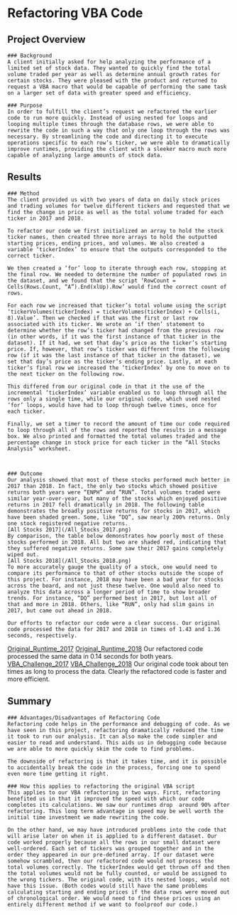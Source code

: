 # Refactoring VBA Code

## Project Overview
	### Background
	A client initially asked for help analyzing the performance of a limited set of stock data. They wanted to quickly find the total volume traded per year as well as determine annual growth rates for certain stocks. They were pleased with the product and returned to request a VBA macro that would be capable of performing the same task on a larger set of data with greater speed and efficiency.

	### Purpose
	In order to fulfill the client’s request we refactored the earlier code to run more quickly. Instead of using nested for loops and looping multiple times through the database rows, we were able to rewrite the code in such a way that only one loop through the rows was necessary. By streamlining the code and directing it to execute operations specific to each row’s ticker, we were able to dramatically improve runtimes, providing the client with a sleeker macro much more capable of analyzing large amounts of stock data.

## Results
	### Method
	The client provided us with two years of data on daily stock prices and trading volumes for twelve different tickers and requested that we find the change in price as well as the total volume traded for each ticker in 2017 and 2018. 

	To refactor our code we first initialized an array to hold the stock ticker names, then created three more arrays to hold the outputted starting prices, ending prices, and volumes. We also created a variable ‘tickerIndex’ to ensure that the outputs corresponded to the correct ticker.

	We then created a ‘for’ loop to iterate through each row, stopping at the final row. We needed to determine the number of populated rows in the dataset, and we found that the script ‘RowCount = Cells(Rows.Count, “A”).End(xlUp).Row’ would find the correct count of rows.

	For each row we increased that ticker’s total volume using the script ‘tickerVolumes(tickerIndex) = tickerVolumes(tickerIndex) + Cells(i, 8).Value’. Then we checked if that was the first or last row associated with its ticker. We wrote an ‘if then’ statement to determine whether the row’s ticker had changed from the previous row (in other words, if it was the first instance of that ticker in the dataset). If it had, we set that day’s price as the ticker’s starting price. If, however, that row’s ticker was different from the following row (if it was the last instance of that ticker in the dataset), we set that day’s price as the ticker’s ending price. Lastly, at each ticker’s final row we increased the ‘tickerIndex’ by one to move on to the next ticker on the following row.

	This differed from our original code in that it the use of the incremental ‘tickerIndex’ variable enabled us to loop through all the rows only a single time, while our original code, which used nested ‘for’ loops, would have had to loop through twelve times, once for each ticker.
	
	Finally, we set a timer to record the amount of time our code required to loop through all of the rows and reported the results in a message box. We also printed and formatted the total volumes traded and the percentage change in stock price for each ticker in the “All Stocks Analysis” worksheet.
	

		
	### Outcome
	Our analysis showed that most of these stocks performed much better in 2017 than 2018. In fact, the only two stocks which showed positive returns both years were “ENPH” and “RUN”. Total volumes traded were similar year-over-year, but many of the stocks which enjoyed positive returns in 2017 fell dramatically in 2018. The following table demonstrates the broadly positive returns for stocks in 2017, which have been shaded green. Some, like “DQ”, saw nearly 200% returns. Only one stock registered negative returns.
	[All Stocks 2017](/All_Stocks_2017.png)
	By comparison, the table below demonstrates how poorly most of these stocks performed in 2018. All but two are shaded red, indicating that they suffered negative returns. Some saw their 2017 gains completely wiped out.
	[All Stocks 2018](/All_Stocks_2018.png)
	To more accurately gauge the quality of a stock, one would need to compare its performance to that of other stocks outside the scope of this project. For instance, 2018 may have been a bad year for stocks across the board, and not just these twelve. One would also need to analyze this data across a longer period of time to show broader trends. For instance, “DQ” performed best in 2017, but lost all of that and more in 2018. Others, like “RUN”, only had slim gains in 2017, but came out ahead in 2018.

	Our efforts to refactor our code were a clear success. Our original code processed the data for 2017 and 2018 in times of 1.43 and 1.36 seconds, respectively. 
[Original_Runtime_2017](\Original_Runtime_2017.png) [Original_Runtime_2018](\Original_Runtime_2018.png)
Our refactored code processed the same data in 0.14 seconds for both years.
[VBA_Challenge_2017](/VBA_Challenge_2017.png) [VBA_Challenge_2018](/VBA_Challenge_2018.png)
Our original code took about ten times as long to process the data. Clearly the refactored code is faster and more efficient.

## Summary

	### Advantages/Disadvantages of Refactoring Code
	Refactoring code helps in the performance and debugging of code. As we have seen in this project, refactoring dramatically reduced the time it took to run our analysis. It can also make the code simpler and easier to read and understand. This aids us in debugging code because we are able to more quickly skim the code to find problems. 

	The downside of refactoring is that it takes time, and it is possible to accidentally break the code in the process, forcing one to spend even more time getting it right.

	### How this applies to refactoring the original VBA script
	This applies to our VBA refactoring in two ways. First, refactoring benefited us in that it improved the speed with which our code completes its calculations. We saw our runtimes drop  around 90% after refactoring. This long term advantage in speed may be well worth the initial time investment we made rewriting the code.

	On the other hand, we may have introduced problems into the code that will arise later on when it is applied to a different dataset. Our code worked properly because all the rows in our small dataset were well-ordered. Each set of tickers was grouped together and in the order they appeared in our pre-defined array. If our dataset were somehow scrambled, then our refactored code would not process the total volumes correctly. The tickerIndex would get thrown off and then the total volumes would not be fully counted, or would be assigned to the wrong tickers. The original code, with its nested loops, would not have this issue. (Both codes would still have the same problems calculating starting and ending prices if the data rows were moved out of chronological order. We would need to find these prices using an entirely different method if we want to foolproof our code.)
